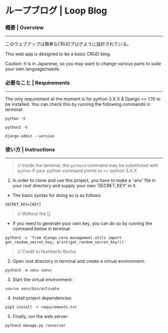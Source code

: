 # ループブログ | Loop Blog
### 概要 | Overview
***

このウェブアップは簡単なCRUDブログように設計されている。

This web app is designed to be a basic CRUD blog. 

Caution: It is in Japanese, so you may want to change various parts to suite your own language/needs.


### 必要なこと | Requirements
***

The only requirement at the moment is for python 3.X.X & Django >= 1.10 to be installed. You can check this by running the following commands in terminal:

`python -V`


`python3 -V`


`django-admin --version`


### 使い方 | Instructions
***

> // Inside the terminal, the `python3` command may be substituted with `python` if your python command points to >= python 3.X.X

1. In order to clone and use this project, you have to make a '.env' file in your root directory and supply your own 'SECRET_KEY' in it.

* The basic syntax for doing so is as follows:

`SECRET_KEY=[KEY]`

> // Without the []

* If you need to generate your own key, you can do so by running the command below in terminal: 


`python3 -c 'from django.core.management.utils import get_random_secret_key; print(get_random_secret_key())'`

> // Credit to Humberto Rocha


2. Open root directory in terminal and create a virtual environment:

`python3 -m venv venv/`

3. Start the virtual environment:

`source venv/bin/activate`

4. Install project dependencies:

`pip3 install -r requirements.txt`

5. Finally, run the web server:

`python3 manage.py runserver`


